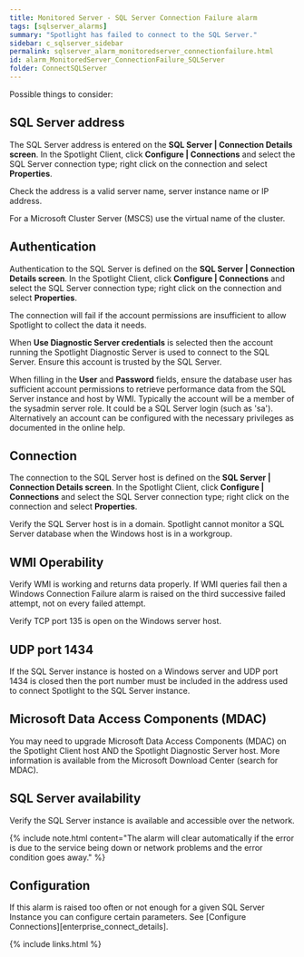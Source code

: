 ```yaml
---
title: ﻿Monitored Server - SQL Server Connection Failure alarm
tags: [sqlserver_alarms]
summary: "Spotlight has failed to connect to the SQL Server."
sidebar: c_sqlserver_sidebar
permalink: sqlserver_alarm_monitoredserver_connectionfailure.html
id: alarm_MonitoredServer_ConnectionFailure_SQLServer
folder: ConnectSQLServer
---
```




Possible things to consider:

## SQL Server address
The SQL Server address is entered on the **SQL Server \| Connection Details screen**. In the Spotlight Client, click **Configure \| Connections** and select the SQL Server connection type; right click on the connection and select **Properties**.

Check the address is a valid server name, server instance name or IP address.

For a Microsoft Cluster Server (MSCS) use the virtual name of the cluster.

## Authentication
Authentication to the SQL Server is defined on the **SQL Server \| Connection Details screen**. In the Spotlight Client, click **Configure \| Connections** and select the SQL Server connection type; right click on the connection and select **Properties**.

The connection will fail if the account permissions are insufficient to allow Spotlight to collect the data it needs.

When **Use Diagnostic Server credentials** is selected then the account running the Spotlight Diagnostic Server is used to connect to the SQL Server. Ensure this account is trusted by the SQL Server.

When filling in the **User** and **Password** fields, ensure the database user has sufficient account permissions to retrieve performance data from the SQL Server instance and host by WMI. Typically the account will be a member of the sysadmin server role. It could be a SQL Server login (such as 'sa'). Alternatively an account can be configured with the necessary privileges as documented in the online help.

## Connection
The connection to the SQL Server host is defined on the **SQL Server \| Connection Details screen**. In the Spotlight Client, click **Configure \| Connections** and select the SQL Server connection type; right click on the connection and select **Properties**.

Verify the SQL Server host is in a domain. Spotlight cannot monitor a SQL Server database when the Windows host is in a workgroup.

## WMI Operability
Verify WMI is working and returns data properly. If WMI queries fail then a Windows Connection Failure alarm is raised on the third successive failed attempt, not on every failed attempt.

Verify TCP port 135 is open on the Windows server host.

## UDP port 1434
If the SQL Server instance is hosted on a Windows server and UDP port 1434 is closed then the port number must be included in the address used to connect Spotlight to the SQL Server instance.

## Microsoft Data Access Components (MDAC)
You may need to upgrade Microsoft Data Access Components (MDAC) on the Spotlight Client host AND the Spotlight Diagnostic Server host. More information is available from the Microsoft Download Center (search for MDAC).

## SQL Server availability
Verify the SQL Server instance is available and accessible over the network.

{% include note.html content="The alarm will clear automatically if the error is due to the service being down or network problems and the error condition goes away." %}

## Configuration
If this alarm is raised too often or not enough for a given SQL Server Instance you can configure certain parameters. See [Configure Connections][enterprise_connect_details].


{% include links.html %}

